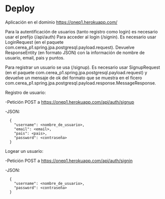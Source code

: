 # Deploy
Aplicación en el dominio https://onep1.herokuapp.com/

Para la autentificación de usuarios (tanto registro como login) es necesario usar el prefijo (/api/auth)
Para acceder al login (/signin). Es necesario usar LoginRequest (en el paquete com.cerea_p1.spring.jpa.postgresql.payload.request). Devuelve ResponseEntity (en formato JSON) con la información de nombre de usuario, email, pais y puntos.

Para registrar un usuario se usa (/signup). Es necesario usar SignupRequest (en el paquete com.cerea_p1.spring.jpa.postgresql.payload.request) y devuelve un mensaje de ok del formato que se muestra en el ficero com.cerea_p1.spring.jpa.postgresql.payload.response.MessageResponse.

Registro de usuario:

  -Petición POST a https://onep1.herokuapp.com/api/auth/signup
  
  -JSON:
  
      {
        "username": <nombre_de_usuario>,
        "email": <email>,
        "pais": <pais>,
        "password": <contraseña>
      }

Logear un usuario:

  -Petición POST a https://onep1.herokuapp.com/api/auth/signin

  -JSON:
      
      {
        "username": <nombre_de_usuario>,
        "password": <contraseña>
      }
      
